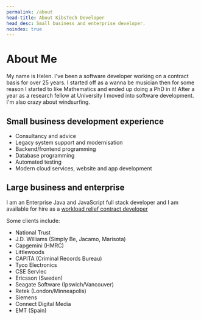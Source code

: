 ```yaml
---
permalink: /about
head-title: About KibsTech Developer
head_desc: Small business and enterprise developer.
noindex: true
---
```


# About Me

My name is Helen. I've been a software developer working on a contract basis for over 25 years. I started off as a wanna be musician then for some reason I started to like Mathematics and ended up doing a PhD in it! After a year as a research fellow at University I moved into software development. I'm also crazy about windsurfing.

## Small business development experience

- Consultancy and advice
- Legacy system support and modernisation
- Backend/frontend programming
- Database programming
- Automated testing
- Modern cloud services, website and app development

## Large business and enterprise

I am an Enterprise Java and JavaScript full stack developer and I am available for hire as a [workload relief contract developer](/workload-relief-contractor)

Some clients include:

- National Trust
- J.D. Williams (Simply Be, Jacamo, Marisota)
- Capgemini (HMRC)
- Littlewoods
- CAPITA (Criminal Records Bureau)
- Tyco Electronics
- CSE Servlec
- Ericsson (Sweden)
- Seagate Software (Ipswich/Vancouver)
- Retek (London/Minneapolis)
- Siemens
- Connect Digital Media
- EMT (Spain)



<div style="height:15rem"></div>
